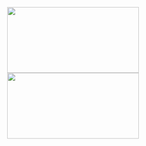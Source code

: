 <p align="center">
  <a href="https://www.codewars.com/users/zkryaev">
    <img src="https://github.r2v.ch/codewars?user=zkryaev&hide_clan=true" width="300" height="150" style="vertical-align: middle; border: none;" />
  </a>
  <a href="https://leetcode.com/u/zkryaev/">
    <img src="https://leetcard.jacoblin.cool/zkryaev?theme=dark&font=Roboto" width="300" height="150" style="vertical-align: middle; border: none;" />
  </a>
</p>
